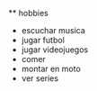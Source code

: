 ** hobbies

* escuchar musica
* jugar futbol
* jugar videojuegos
* comer
* montar en moto
* ver series
